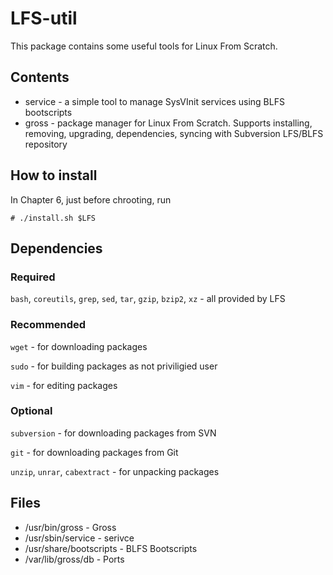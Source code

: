 # LFS-util
This package contains some useful tools for Linux From Scratch.
## Contents
- service - a simple tool to manage SysVInit services using BLFS bootscripts
- gross - package manager for Linux From Scratch. Supports installing, removing, upgrading, dependencies, syncing with Subversion LFS/BLFS repository

## How to install
In Chapter 6, just before chrooting, run

    # ./install.sh $LFS
    
## Dependencies

### Required
`bash`, `coreutils`, `grep`, `sed`, `tar`, `gzip`, `bzip2`, `xz` - all provided by LFS

### Recommended
`wget` - for downloading packages

`sudo` - for building packages as not priviligied user

`vim` - for editing packages

### Optional
`subversion` - for downloading packages from SVN

`git` - for downloading packages from Git

`unzip`, `unrar`, `cabextract` - for unpacking packages


## Files
- /usr/bin/gross - Gross
- /usr/sbin/service - serivce
- /usr/share/bootscripts - BLFS Bootscripts
- /var/lib/gross/db - Ports
